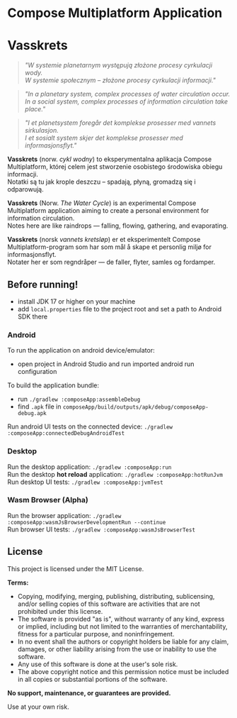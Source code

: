 # Compose Multiplatform Application
# Vasskrets
> *"W systemie planetarnym występują złożone procesy cyrkulacji wody.  
> W systemie społecznym – złożone procesy cyrkulacji informacji."*

> *"In a planetary system, complex processes of water circulation occur.  
> In a social system, complex processes of information circulation take place."*

> *"I et planetsystem foregår det komplekse prosesser med vannets sirkulasjon.  
> I et sosialt system skjer det komplekse prosesser med informasjonsflyt."*

**Vasskrets** (norw. *cykl wodny*) to eksperymentalna aplikacja Compose Multiplatform, której celem jest stworzenie osobistego środowiska obiegu informacji.  
Notatki są tu jak krople deszczu – spadają, płyną, gromadzą się i odparowują.

**Vasskrets** (Norw. *The Water Cycle*) is an experimental Compose Multiplatform application aiming to create a personal environment for information circulation.  
Notes here are like raindrops — falling, flowing, gathering, and evaporating.

**Vasskrets** (norsk *vannets kretsløp*) er et eksperimentelt Compose Multiplatform-program som har som mål å skape et personlig miljø for informasjonsflyt.  
Notater her er som regndråper — de faller, flyter, samles og fordamper.

## Before running!
 - install JDK 17 or higher on your machine  
 - add `local.properties` file to the project root and set a path to Android SDK there  

### Android
To run the application on android device/emulator:  
 - open project in Android Studio and run imported android run configuration  

To build the application bundle:  
 - run `./gradlew :composeApp:assembleDebug`  
 - find `.apk` file in `composeApp/build/outputs/apk/debug/composeApp-debug.apk`  

Run android UI tests on the connected device: `./gradlew :composeApp:connectedDebugAndroidTest`

### Desktop
Run the desktop application: `./gradlew :composeApp:run`  
Run the desktop **hot reload** application: `./gradlew :composeApp:hotRunJvm`  
Run desktop UI tests: `./gradlew :composeApp:jvmTest`  

### Wasm Browser (Alpha)
Run the browser application: `./gradlew :composeApp:wasmJsBrowserDevelopmentRun --continue`  
Run browser UI tests: `./gradlew :composeApp:wasmJsBrowserTest`  

## License

This project is licensed under the MIT License.

**Terms:**

- Copying, modifying, merging, publishing, distributing, sublicensing, and/or selling copies of this software are activities that are not prohibited under this license.
- The software is provided "as is", without warranty of any kind, express or implied, including but not limited to the warranties of merchantability, fitness for a particular purpose, and noninfringement.
- In no event shall the authors or copyright holders be liable for any claim, damages, or other liability arising from the use or inability to use the software.
- Any use of this software is done at the user's sole risk.
- The above copyright notice and this permission notice must be included in all copies or substantial portions of the software.

**No support, maintenance, or guarantees are provided.**

Use at your own risk. 

